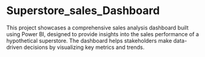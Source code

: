 # Superstore_sales_Dashboard
  This project showcases a comprehensive sales analysis dashboard built using Power BI, designed to provide insights into the sales performance of a hypothetical superstore. The dashboard helps stakeholders make data-driven decisions by visualizing key metrics and trends.
